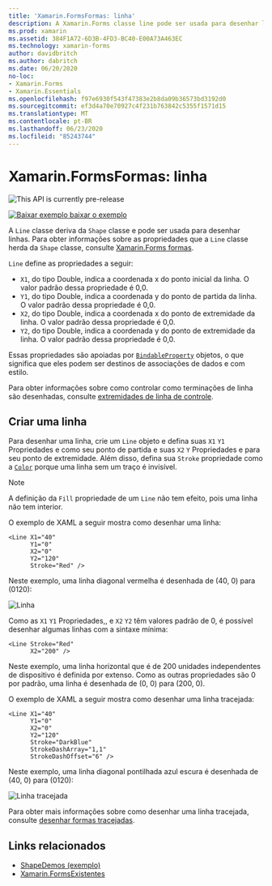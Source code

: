 ```yaml
---
title: 'Xamarin.FormsFormas: linha'
description: A Xamarin.Forms classe line pode ser usada para desenhar linhas.
ms.prod: xamarin
ms.assetid: 384F1A72-6D3B-4FD3-BC40-E00A73A463EC
ms.technology: xamarin-forms
author: davidbritch
ms.author: dabritch
ms.date: 06/20/2020
no-loc:
- Xamarin.Forms
- Xamarin.Essentials
ms.openlocfilehash: f97e6930f543f47383e2b8da09b36573bd3192d0
ms.sourcegitcommit: ef3d4a70e70927c4f231b763842c5355f1571d15
ms.translationtype: MT
ms.contentlocale: pt-BR
ms.lasthandoff: 06/23/2020
ms.locfileid: "85243744"
---
```

# <a name="xamarinforms-shapes-line"></a>Xamarin.FormsFormas: linha

![](~/media/shared/preview.png "This API is currently pre-release")

[![Baixar exemplo ](~/media/shared/download.png) baixar o exemplo](https://docs.microsoft.com/samples/xamarin/xamarin-forms-samples/userinterface-shapesdemos/)

A `Line` classe deriva da `Shape` classe e pode ser usada para desenhar linhas. Para obter informações sobre as propriedades que a `Line` classe herda da `Shape` classe, consulte [ Xamarin.Forms formas](index.md).

`Line` define as propriedades a seguir:

- `X1`, do tipo Double, indica a coordenada x do ponto inicial da linha. O valor padrão dessa propriedade é 0,0.
- `Y1`, do tipo Double, indica a coordenada y do ponto de partida da linha. O valor padrão dessa propriedade é 0,0.
- `X2`, do tipo Double, indica a coordenada x do ponto de extremidade da linha. O valor padrão dessa propriedade é 0,0.
- `Y2`, do tipo Double, indica a coordenada y do ponto de extremidade da linha. O valor padrão dessa propriedade é 0,0.

Essas propriedades são apoiadas por [`BindableProperty`](xref:Xamarin.Forms.BindableProperty) objetos, o que significa que eles podem ser destinos de associações de dados e com estilo.

Para obter informações sobre como controlar como terminações de linha são desenhadas, consulte [extremidades de linha de controle](index.md#control-line-ends).

## <a name="create-a-line"></a>Criar uma linha

Para desenhar uma linha, crie um `Line` objeto e defina suas `X1` `Y1` Propriedades e como seu ponto de partida e suas `X2` `Y` Propriedades e para seu ponto de extremidade. Além disso, defina sua `Stroke` propriedade como a [`Color`](xref:Xamarin.Forms.Color) porque uma linha sem um traço é invisível.

> [!NOTE]
> A definição da `Fill` propriedade de um `Line` não tem efeito, pois uma linha não tem interior.

O exemplo de XAML a seguir mostra como desenhar uma linha:

```xaml
<Line X1="40"
      Y1="0"
      X2="0"
      Y2="120"
      Stroke="Red" />
```

Neste exemplo, uma linha diagonal vermelha é desenhada de (40, 0) para (0120):

![Linha](line-images/line.png "Linha")

Como as `X1` `Y1` Propriedades,, e `X2` `Y2` têm valores padrão de 0, é possível desenhar algumas linhas com a sintaxe mínima:

```xaml
<Line Stroke="Red"
      X2="200" />
```

Neste exemplo, uma linha horizontal que é de 200 unidades independentes de dispositivo é definida por extenso. Como as outras propriedades são 0 por padrão, uma linha é desenhada de (0, 0) para (200, 0).

O exemplo de XAML a seguir mostra como desenhar uma linha tracejada:

```xaml
<Line X1="40"
      Y1="0"
      X2="0"
      Y2="120"
      Stroke="DarkBlue"
      StrokeDashArray="1,1"
      StrokeDashOffset="6" />
```

Neste exemplo, uma linha diagonal pontilhada azul escura é desenhada de (40, 0) para (0120):

![Linha tracejada](line-images/dashed-line.png "Linha tracejada")

Para obter mais informações sobre como desenhar uma linha tracejada, consulte [desenhar formas tracejadas](index.md#draw-dashed-shapes).

## <a name="related-links"></a>Links relacionados

- [ShapeDemos (exemplo)](https://docs.microsoft.com/samples/xamarin/xamarin-forms-samples/userinterface-shapesdemos/)
- [Xamarin.FormsExistentes](index.md)
